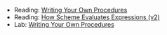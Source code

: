 * Reading: [Writing Your Own Procedures](../readings/procedures-rgb-reading.html)
* Reading: [How Scheme Evaluates Expressions (v2)](../readings/scheme-eval-2.html)
* Lab: [Writing Your Own Procedures](../labs/procedures-rgb-lab.html)
